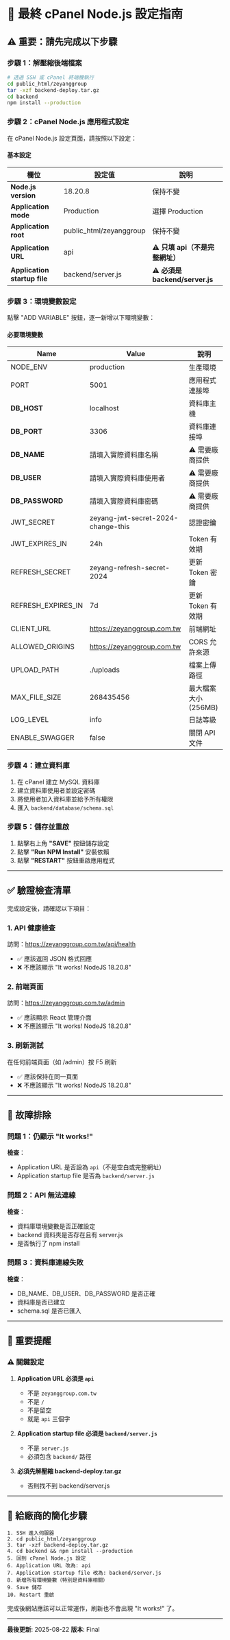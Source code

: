 # 🎯 最終 cPanel Node.js 設定指南

## ⚠️ 重要：請先完成以下步驟

### 步驟 1：解壓縮後端檔案
```bash
# 透過 SSH 或 cPanel 終端機執行
cd public_html/zeyanggroup
tar -xzf backend-deploy.tar.gz
cd backend
npm install --production
```

### 步驟 2：cPanel Node.js 應用程式設定

在 cPanel Node.js 設定頁面，請按照以下設定：

#### 基本設定
| 欄位 | 設定值 | 說明 |
|------|--------|------|
| **Node.js version** | 18.20.8 | 保持不變 |
| **Application mode** | Production | 選擇 Production |
| **Application root** | public_html/zeyanggroup | 保持不變 |
| **Application URL** | api | ⚠️ **只填 api（不是完整網址）** |
| **Application startup file** | backend/server.js | ⚠️ **必須是 backend/server.js** |

### 步驟 3：環境變數設定

點擊 "ADD VARIABLE" 按鈕，逐一新增以下環境變數：

#### 必要環境變數
| Name | Value | 說明 |
|------|-------|------|
| NODE_ENV | production | 生產環境 |
| PORT | 5001 | 應用程式連接埠 |
| **DB_HOST** | localhost | 資料庫主機 |
| **DB_PORT** | 3306 | 資料庫連接埠 |
| **DB_NAME** | 請填入實際資料庫名稱 | ⚠️ 需要廠商提供 |
| **DB_USER** | 請填入實際資料庫使用者 | ⚠️ 需要廠商提供 |
| **DB_PASSWORD** | 請填入實際資料庫密碼 | ⚠️ 需要廠商提供 |
| JWT_SECRET | zeyang-jwt-secret-2024-change-this | 認證密鑰 |
| JWT_EXPIRES_IN | 24h | Token 有效期 |
| REFRESH_SECRET | zeyang-refresh-secret-2024 | 更新 Token 密鑰 |
| REFRESH_EXPIRES_IN | 7d | 更新 Token 有效期 |
| CLIENT_URL | https://zeyanggroup.com.tw | 前端網址 |
| ALLOWED_ORIGINS | https://zeyanggroup.com.tw | CORS 允許來源 |
| UPLOAD_PATH | ./uploads | 檔案上傳路徑 |
| MAX_FILE_SIZE | 268435456 | 最大檔案大小 (256MB) |
| LOG_LEVEL | info | 日誌等級 |
| ENABLE_SWAGGER | false | 關閉 API 文件 |

### 步驟 4：建立資料庫

1. 在 cPanel 建立 MySQL 資料庫
2. 建立資料庫使用者並設定密碼
3. 將使用者加入資料庫並給予所有權限
4. 匯入 `backend/database/schema.sql`

### 步驟 5：儲存並重啟

1. 點擊右上角 **"SAVE"** 按鈕儲存設定
2. 點擊 **"Run NPM Install"** 安裝依賴
3. 點擊 **"RESTART"** 按鈕重啟應用程式

---

## ✅ 驗證檢查清單

完成設定後，請確認以下項目：

### 1. API 健康檢查
訪問：https://zeyanggroup.com.tw/api/health
- ✅ 應該返回 JSON 格式回應
- ❌ 不應該顯示 "It works! NodeJS 18.20.8"

### 2. 前端頁面
訪問：https://zeyanggroup.com.tw/admin
- ✅ 應該顯示 React 管理介面
- ❌ 不應該顯示 "It works! NodeJS 18.20.8"

### 3. 刷新測試
在任何前端頁面（如 /admin）按 F5 刷新
- ✅ 應該保持在同一頁面
- ❌ 不應該顯示 "It works! NodeJS 18.20.8"

---

## 🔧 故障排除

### 問題 1：仍顯示 "It works!"
**檢查**：
- Application URL 是否設為 `api`（不是空白或完整網址）
- Application startup file 是否為 `backend/server.js`

### 問題 2：API 無法連線
**檢查**：
- 資料庫環境變數是否正確設定
- backend 資料夾是否存在且有 server.js
- 是否執行了 npm install

### 問題 3：資料庫連線失敗
**檢查**：
- DB_NAME、DB_USER、DB_PASSWORD 是否正確
- 資料庫是否已建立
- schema.sql 是否已匯入

---

## 📌 重要提醒

### ⚠️ 關鍵設定
1. **Application URL 必須是 `api`**
   - 不是 `zeyanggroup.com.tw`
   - 不是 `/`
   - 不是留空
   - 就是 `api` 三個字

2. **Application startup file 必須是 `backend/server.js`**
   - 不是 `server.js`
   - 必須包含 `backend/` 路徑

3. **必須先解壓縮 backend-deploy.tar.gz**
   - 否則找不到 backend/server.js

---

## 📝 給廠商的簡化步驟

```
1. SSH 進入伺服器
2. cd public_html/zeyanggroup
3. tar -xzf backend-deploy.tar.gz
4. cd backend && npm install --production
5. 回到 cPanel Node.js 設定
6. Application URL 改為: api
7. Application startup file 改為: backend/server.js
8. 新增所有環境變數（特別是資料庫相關）
9. Save 儲存
10. Restart 重啟
```

完成後網站應該可以正常運作，刷新也不會出現 "It works!" 了。

---
**最後更新**: 2025-08-22
**版本**: Final